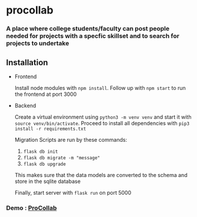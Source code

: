 # procollab

### A place where college students/faculty can post people needed for projects with a specfic skillset and to search for projects to undertake

## Installation

* Frontend

    Install node modules with `npm install`. Follow up with `npm start` to run the frontend at port 3000

* Backend

    Create a virtual environment using `python3 -m venv venv` and start it with `source venv/bin/activate`. Proceed to install all dependencies with `pip3 install -r requirements.txt`

    Migration Scripts are run by these commands:
    1. `flask db init`
    2. `flask db migrate -m "message"`
    3. `flask db upgrade`

    This makes sure that the data models are converted to the schema and store in the sqlite database

    Finally, start server with `flask run` on port 5000


### Demo : [ProCollab](https://procollab.vercel.app/)

